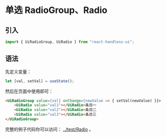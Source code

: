 # 单选 RadioGroup、Radio

## 引入

```js
import { UiRadioGroup, UiRadio } from "react-handless-ui";
```

## 语法

先定义变量：

```js
let [val, setVal] = useState();
```

然后在页面中使用即可：

```html
<UiRadioGroup value={val} onChange={newValue => { setVal(newValue) }}>
    <UiRadio value="val1"></UiRadio>条目一
    <UiRadio value="val2"></UiRadio>条目二
    <UiRadio value="val3"></UiRadio>条目三
</UiRadioGroup>
```

完整的例子代码你可以访问： [../test/Radio](../test/Radio) 。